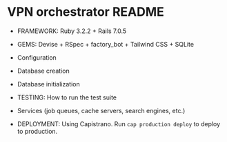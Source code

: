 # VPN orchestrator README

* FRAMEWORK:
  Ruby 3.2.2 + Rails 7.0.5
 
* GEMS:
  Devise + RSpec + factory_bot + Tailwind CSS + SQLite

* Configuration

* Database creation

* Database initialization

* TESTING:
  How to run the test suite

* Services (job queues, cache servers, search engines, etc.)

* DEPLOYMENT:
  Using Capistrano. Run `cap production deploy` to deploy to production.


